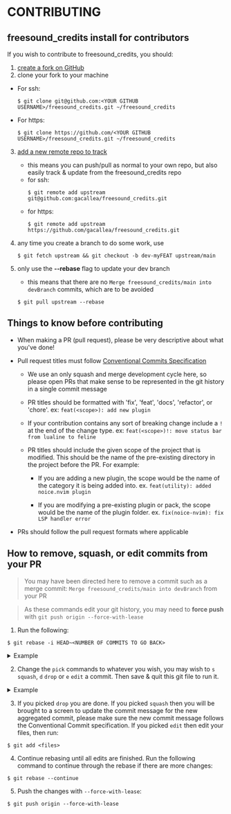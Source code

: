 # CONTRIBUTING

## freesound_credits install for contributors

If you wish to contribute to freesound_credits, you should:

1. [create a fork on
   GitHub](https://docs.github.com/en/get-started/quickstart/fork-a-repo)
2. clone your fork to your machine

- For ssh:
  ```shell
  $ git clone git@github.com:<YOUR GITHUB USERNAME>/freesound_credits.git ~/freesound_credits
  ```
- For https:
  ```shell
  $ git clone https://github.com/<YOUR GITHUB USERNAME>/freesound_credits.git ~/freesound_credits
  ```

3. [add a new remote repo to track](https://www.atlassian.com/git/tutorials/git-forks-and-upstreams)
   - this means you can push/pull as normal to your own repo, but also easily 
   track & update from the freesound_credits repo
   - for ssh:
     ```shell
     $ git remote add upstream git@github.com:gacallea/freesound_credits.git
     ```
   - for https:
     ```shell
     $ git remote add upstream https://github.com/gacallea/freesound_credits.git
     ```
4. any time you create a branch to do some work, use
   ```shell
   $ git fetch upstream && git checkout -b dev-myFEAT upstream/main
   ```
5. only use the **--rebase** flag to update your dev branch

   - this means that there are no `Merge freesound_credits/main into devBranch`
   commits, which are to be avoided

   ```shell
   $ git pull upstream --rebase
   ```

## Things to know before contributing

- When making a PR (pull request), please be very descriptive about what you've
done!

- Pull request titles must follow [Conventional Commits
Specification](https://www.conventionalcommits.org/en/v1.0.0/)

  - We use an only squash and merge development cycle here, so please open PRs
  that make sense to be represented in the git history in a single commit
  message

  - PR titles should be formatted with 'fix', 'feat', 'docs', 'refactor', or
  'chore'. ex: `feat(<scope>): add new plugin`

  - If your contribution contains any sort of breaking change include a `!` at
  the end of the change type. ex: `feat(<scope>)!: move status bar from lualine
  to feline`

  - PR titles should include the given scope of the project that is modified.
  This should be the name of the pre-existing directory in the project before
  the PR. For example:

    - If you are adding a new plugin, the scope would be the name of the
    category it is being added into. ex. `feat(utility): added noice.nvim
    plugin`

    - If you are modifying a pre-existing plugin or pack, the scope would be
    the name of the plugin folder. ex. `fix(noice-nvim): fix LSP handler error`

- PRs should follow the pull request formats where applicable

## How to remove, squash, or edit commits from your PR

> You may have been directed here to remove a commit such as a merge commit:
> `Merge freesound_credits/main into devBranch` from your PR

> As these commands edit your git history, you may need to **force push** with
> `git push origin --force-with-lease`

1. Run the following:

```
$ git rebase -i HEAD~<NUMBER OF COMMITS TO GO BACK>
```

  <details><summary>Example</summary>
  <p>
  
  ```shell
  $ git rebase -i HEAD~4
  ```
  
  ```shell
  pick 28b2dcb feat: statusline add lsp status
  pick dad9a39 fix: typo
  pick 68f72f1 add clickable btn for exiting nvim
  pick b281b53 avoid using q! for quitting vim
  
  # Rebase 52b655b..b281b53 onto 52b655b (4 commands)
  #
  # Commands:
  # p, pick <commit> = use commit
  # r, reword <commit> = use commit, but edit the commit message
  # e, edit <commit> = use commit, but stop for amending
  # s, squash <commit> = use commit, but meld into previous commit
  # f, fixup <commit> = like "squash", but discard this commit's log message
  # x, exec <command> = run command (the rest of the line) using shell
  # b, break = stop here (continue rebase later with 'git rebase --continue')
  # d, drop <commit> = remove commit
  # l, label <label> = label current HEAD with a name
  # t, reset <label> = reset HEAD to a label
  # m, merge [-C <commit> | -c <commit>] <label> [# <oneline>]
  # .       create a merge commit using the original merge commit's
  # .       message (or the oneline, if no original merge commit was
  # .       specified). Use -c <commit> to reword the commit message.
  #
  # These lines can be re-ordered; they are executed from top to bottom.
  #
  # If you remove a line here THAT COMMIT WILL BE LOST.
  #
  # However, if you remove everything, the rebase will be aborted.
  #
  # Note that empty commits are commented out
  ```
  
  </p>
  </details>

2. Change the `pick` commands to whatever you wish, you may wish to `s`
   `squash`, `d` `drop` or `e` `edit` a commit. Then save & quit this git file
to run it.

  <details><summary>Example</summary>
  <p>
  
  ```shell {3,4}
  pick 28b2dcb feat: statusline add lsp status
  squash dad9a39 fix: typo
  edit 68f72f1 add clickable btn for exiting nvim
  d b281b53 avoid using q! for quitting vim
  
  # Rebase 52b655b..b281b53 onto 52b655b (4 commands)
  #
  # Commands:
  # p, pick <commit> = use commit
  # r, reword <commit> = use commit, but edit the commit message
  # e, edit <commit> = use commit, but stop for amending
  # s, squash <commit> = use commit, but meld into previous commit
  # f, fixup <commit> = like "squash", but discard this commit's log message
  # x, exec <command> = run command (the rest of the line) using shell
  # b, break = stop here (continue rebase later with 'git rebase --continue')
  # d, drop <commit> = remove commit
  # l, label <label> = label current HEAD with a name
  # t, reset <label> = reset HEAD to a label
  # m, merge [-C <commit> | -c <commit>] <label> [# <oneline>]
  # .       create a merge commit using the original merge commit's
  # .       message (or the oneline, if no original merge commit was
  # .       specified). Use -c <commit> to reword the commit message.
  #
  # These lines can be re-ordered; they are executed from top to bottom.
  #
  # If you remove a line here THAT COMMIT WILL BE LOST.
  #
  # However, if you remove everything, the rebase will be aborted.
  #
  # Note that empty commits are commented out
  ```
  
  </p>
  </details>

3. If you picked `drop` you are done. If you picked `squash` then you will be
   brought to a screen to update the commit message for the new aggregated
commit, please make sure the new commit message follows the Conventional Commit
specification. If you picked `edit` then edit your files, then run:

```shell
$ git add <files>
```

4. Continue rebasing until all edits are finished. Run the following command to
   continue through the rebase if there are more changes:

```shell
$ git rebase --continue
```

5. Push the changes with `--force-with-lease`:

```shell
$ git push origin --force-with-lease
```

